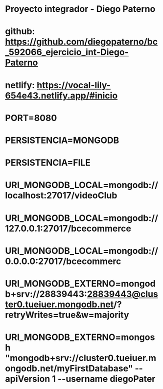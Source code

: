# Proyecto integrador - Diego Paterno

# github:  https://github.com/diegopaterno/bc_592066_ejercicio_int-Diego-Paterno

# netlify:  https://vocal-lily-654e43.netlify.app/#inicio

# PORT=8080
# PERSISTENCIA=MONGODB
# PERSISTENCIA=FILE

# URI_MONGODB_LOCAL=mongodb://localhost:27017/videoClub
# URI_MONGODB_LOCAL=mongodb://127.0.0.1:27017/bcecommerce

# URI_MONGODB_LOCAL=mongodb://0.0.0.0:27017/bcecommerc

# URI_MONGODB_EXTERNO=mongodb+srv://28839443:28839443@cluster0.tueiuer.mongodb.net/?retryWrites=true&w=majority
# URI_MONGODB_EXTERNO=mongosh "mongodb+srv://cluster0.tueiuer.mongodb.net/myFirstDatabase" --apiVersion 1 --username diegoPater  